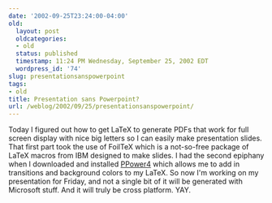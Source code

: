 ```yaml
---
date: '2002-09-25T23:24:00-04:00'
old:
  layout: post
  oldcategories:
  - old
  status: published
  timestamp: 11:24 PM Wednesday, September 25, 2002 EDT
  wordpress_id: '74'
slug: presentationsanspowerpoint
tags:
- old
title: Presentation sans Powerpoint?
url: /weblog/2002/09/25/presentationsanspowerpoint/
---
```


Today I figured out how to get LaTeX to generate PDFs that work for full screen
display with nice big letters so I can easily make presentation slides.  That
first part took the use of FoilTeX which is a not-so-free package of LaTeX
macros from IBM designed to make slides.  I had the second epiphany when I
downloaded and installed
[PPower4](http://www.tex.ac.uk/tex-archive/support/ppower4/index.html) which
allows me to add in transitions and background colors to my LaTeX.  So now I'm
working on my presentation for Friday, and not a single bit of it will be
generated with Microsoft stuff.  And it will truly be cross platform.  YAY.

